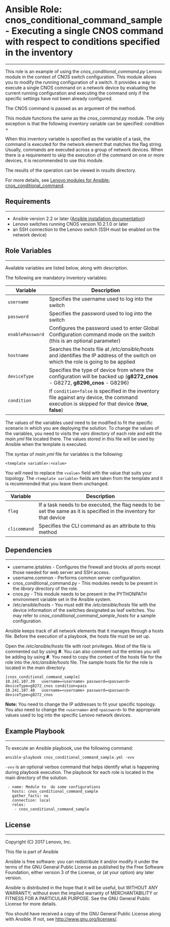 # Ansible Role: cnos_conditional_command_sample - Executing a single CNOS command with respect to conditions specified in the inventory
---
<add role description below>

This role is an example of using the *cnos_conditional_command.py* Lenovo module in the context of CNOS switch configuration. This module allows you to modify the running configuration of a switch. It provides a way to execute a single CNOS command on a network device by evaluating the current running configuration and executing the command only if the specific settings have not been already configured.

The CNOS command is passed as an argument of the method.

This module functions the same as the *cnos_command.py* module. The only exception is that the following inventory variable can be specified: condition = <flag string>

When this inventory variable is specified as the variable of a task, the command is executed for the network element that matches the flag string.
Usually, commands are executed across a group of network devices. When there is a requirement to skip the execution of the command on one or more devices, it is recommended to use this module.

The results of the operation can be viewed in *results* directory.

For more details, see [Lenovo modules for Ansible: cnos_conditional_command](http://systemx.lenovofiles.com/help/index.jsp?topic=%2Fcom.lenovo.switchmgt.ansible.doc%2Fcnos_conditional_command.html&cp=0_3_1_0_4_9).


## Requirements
---
<add role requirements information below>

- Ansible version 2.2 or later ([Ansible installation documentation](http://docs.ansible.com/ansible/intro_installation.html))
- Lenovo switches running CNOS version 10.2.1.0 or later
- an SSH connection to the Lenovo switch (SSH must be enabled on the network device)


## Role Variables
---
<add role variables information below>

Available variables are listed below, along with description.

The following are mandatory inventory variables:

Variable | Description
--- | ---
`username` | Specifies the username used to log into the switch
`password` | Specifies the password used to log into the switch
`enablePassword` | Configures the password used to enter Global Configuration command mode on the switch (this is an optional parameter)
`hostname` | Searches the hosts file at */etc/ansible/hosts* and identifies the IP address of the switch on which the role is going to be applied
`deviceType` | Specifies the type of device from where the configuration will be backed up (**g8272_cnos** - G8272, **g8296_cnos** - G8296)
`condition` | If `condition=false` is specified in the inventory file against any device, the command execution is skipped for that device (**true**, **false**)

The values of the variables used need to be modified to fit the specific scenario in which you are deploying the solution. To change the values of the variables, you need to visits the *vars* directory of each role and edit the *main.yml* file located there. The values stored in this file will be used by Ansible when the template is executed.

The syntax of *main.yml* file for variables is the following:

```
<template variable>:<value>
```

You will need to replace the `<value>` field with the value that suits your topology. The `<template variable>` fields are taken from the template and it is recommended that you leave them unchanged.

Variable | Description
--- | ---
`flag` | If a task needs to be executed, the flag needs to be set the same as it is specified in the inventory for that device 
`clicommand` | Specifies the CLI command as an attribute to this method



## Dependencies
---
<add dependencies information below>

- username.iptables - Configures the firewall and blocks all ports except those needed for web server and SSH access.
- username.common - Performs common server configuration.
- cnos_conditional_command.py - This modules needs to be present in the *library* directory of the role.
- cnos.py - This module needs to be present in the PYTHONPATH environment variable set in the Ansible system.
- /etc/ansible/hosts - You must edit the */etc/ansible/hosts* file with the device information of the switches designated as leaf switches. You may refer to *cnos_conditional_command_sample_hosts* for a sample configuration.

Ansible keeps track of all network elements that it manages through a hosts file. Before the execution of a playbook, the hosts file must be set up.

Open the */etc/ansible/hosts* file with root privileges. Most of the file is commented out by using **#**. You can also comment out the entries you will be adding by using **#**. You need to copy the content of the hosts file for the role into the */etc/ansible/hosts* file. The sample hosts file for the role is located in the main directory.
  
```
[cnos_conditional_command_sample]
10.241.107.39   username=<username> password=<password> deviceType=g8272_cnos condition=pass
10.241.107.40   username=<username> password=<password> deviceType=g8272_cnos 
```
    
**Note:** You need to change the IP addresses to fit your specific topology. You also need to change the `<username>` and `<password>` to the appropriate values used to log into the specific Lenovo network devices.


## Example Playbook
---
<add playbook samples below>

To execute an Ansible playbook, use the following command:

```
ansible-playbook cnos_conditional_command_sample.yml -vvv
```

`-vvv` is an optional verbos command that helps identify what is happening during playbook execution. The playbook for each role is located in the main directory of the solution.

```
 - name: Module to  do some configurations
   hosts: cnos_conditional_command_sample
   gather_facts: no
   connection: local
   roles:
    - cnos_conditional_command_sample
```


## License
---
<add license information below>
Copyright (C) 2017 Lenovo, Inc.

This file is part of Ansible

Ansible is free software: you can redistribute it and/or modify it under the terms of the GNU General Public License as published by the Free Software Foundation, either version 3 of the License, or (at your option) any later version.

Ansible is distributed in the hope that it will be useful, but WITHOUT ANY WARRANTY; without even the implied warranty of MERCHANTABILITY or FITNESS FOR A PARTICULAR PURPOSE.  See the GNU General Public License for more details.

You should have received a copy of the GNU General Public License along with Ansible.  If not, see <http://www.gnu.org/licenses/>.